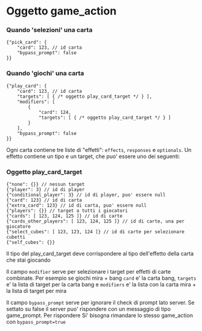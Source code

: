 # Oggetto game_action

### Quando 'selezioni' una carta
    {"pick_card": {
        "card": 123, // id carta
        "bypass_prompt": false
    }}

### Quando 'giochi' una carta
    {"play_card": {
        "card": 123, // id carta
        "targets": [ { /* oggetto play_card_target */ } ],
        "modifiers": [
            {
                "card": 124,
                "targets": [ { /* oggetto play_card_target */ } ]
            }
        ],
        "bypass_prompt": false
    }}

Ogni carta contiene tre liste di "effetti": `effects`, `responses` e `optionals`. Un effetto contiene un tipo e un target, che puo' essere uno dei seguenti:

### Oggetto play_card_target
    {"none": {}} // nessun target
    {"player": 3} // id di player
    {"conditional_player": 3} // id di player, puo' essere null
    {"card": 123} // id di carta
    {"extra_card": 123} // id di carta, puo' essere null
    {"players": {}} // target a tutti i giocatori
    {"cards": [ 123, 124, 125 ]} // id di carte
    {"cards_other_players": [ 123, 124, 125 ]} // id di carte, una per giocatore
    {"select_cubes": [ 123, 123, 124 ]} // id di carte per selezionare cubetti
    {"self_cubes": {}}

Il tipo del play_card_target deve corrispondere al tipo dell'effetto della carta che stai giocando

Il campo `modifier` serve per selezionare i target per effetti di carte combinate. Per esempio se giochi mira + bang `card` e' la carta bang, `targets` e' la lista di target per la carta bang e `modifiers` e' la lista con la carta mira + la lista di target per mira

Il campo `bypass_prompt` serve per ignorare il check di prompt lato server. Se settato su false il server puo' rispondere con un messaggio di tipo game_prompt. Per rispondere Si' bisogna rimandare lo stesso game_action con `bypass_prompt=true`